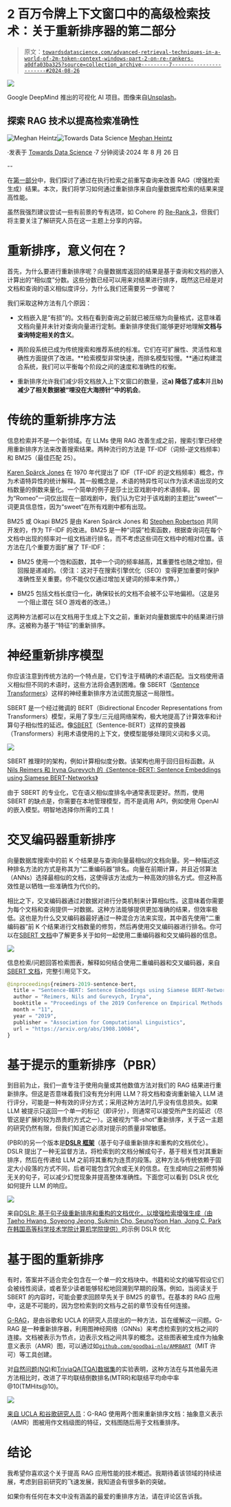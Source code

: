# 2 百万令牌上下文窗口中的高级检索技术：关于重新排序器的第二部分

> 原文：[`towardsdatascience.com/advanced-retrieval-techniques-in-a-world-of-2m-token-context-windows-part-2-on-re-rankers-a0dfa03ba325?source=collection_archive---------7-----------------------#2024-08-26`](https://towardsdatascience.com/advanced-retrieval-techniques-in-a-world-of-2m-token-context-windows-part-2-on-re-rankers-a0dfa03ba325?source=collection_archive---------7-----------------------#2024-08-26)

![](img/d563caf69cb0e3c037f66913efe18f14.png)

Google DeepMind 推出的可视化 AI 项目。图像来自[Unsplash](https://unsplash.com/photos/a-close-up-of-a-group-of-different-colored-objects-_aU_AxlS04E)。

## 探索 RAG 技术以提高检索准确性

[](https://medium.com/@meghanheintz?source=post_page---byline--a0dfa03ba325--------------------------------)![Meghan Heintz](https://medium.com/@meghanheintz?source=post_page---byline--a0dfa03ba325--------------------------------)[](https://towardsdatascience.com/?source=post_page---byline--a0dfa03ba325--------------------------------)![Towards Data Science](https://towardsdatascience.com/?source=post_page---byline--a0dfa03ba325--------------------------------) [Meghan Heintz](https://medium.com/@meghanheintz?source=post_page---byline--a0dfa03ba325--------------------------------)

·发表于 [Towards Data Science](https://towardsdatascience.com/?source=post_page---byline--a0dfa03ba325--------------------------------) ·7 分钟阅读·2024 年 8 月 26 日

--

在[第一部分](https://medium.com/p/2edc0266aabe)中，我们探讨了通过在执行检索之前重写查询来改善 RAG（增强检索生成）结果。本次，我们将学习如何通过重新排序来自向量数据库检索的结果来提高性能。

虽然我强烈建议尝试一些有前景的专有选项，如 Cohere 的 [Re-Rank 3](https://cohere.com/blog/rerank-3)，但我们将主要关注了解研究人员在这一主题上分享的内容。

# 重新排序，意义何在？

首先，为什么要进行重新排序呢？向量数据库返回的结果是基于查询和文档的嵌入计算出的“相似度”分数。这些分数已经可以用来对结果进行排序，既然这已经是对文档和查询的语义相似度评分，为什么我们还需要另一步骤呢？

我们采取这种方法有几个原因：

+   文档嵌入是“有损”的。文档在看到查询之前就已被压缩为向量格式，这意味着文档向量并未针对查询向量进行定制。重新排序使我们能够更好地理解**文档与查询特定相关的含义**。

+   两阶段系统已成为传统搜索和推荐系统的标准。它们在可扩展性、灵活性和准确性方面提供了改进。**检索模型非常快速，而排名模型较慢。**通过构建混合系统，我们可以平衡每个阶段之间的速度和准确性的权衡。

+   重新排序允许我们减少将文档放入上下文窗口的数量，这**a) 降低了成本**并且**b) 减少了相关数据被“埋没在大海捞针”中的机会**。

# 传统的重新排序方法

信息检索并不是一个新领域。在 LLMs 使用 RAG 改善生成之前，搜索引擎已经使用重新排序方法来改善搜索结果。两种流行的方法是 TF-IDF（词频-逆文档频率）和 BM25（最佳匹配 25）。

[Karen Spärck Jones](https://en.wikipedia.org/wiki/Karen_Sp%C3%A4rck_Jones) 在 1970 年代提出了 IDF（TF-IDF 的逆文档频率）概念，作为术语特异性的统计解释。其一般概念是，术语的特异性可以作为该术语出现的文档数量的倒数来量化。一个简单的例子是莎士比亚戏剧中的术语频率。因为“Romeo”一词仅出现在一部戏剧中，我们认为它对于该戏剧的主题比“sweet”一词更具信息性，因为“sweet”在所有戏剧中都有出现。

BM25 或 Okapi BM25 是由 Karen Spärck Jones 和 [Stephen Robertson](https://en.wikipedia.org/wiki/Stephen_Robertson_(computer_scientist)) 共同开发的，作为 TF-IDF 的改进。BM25 是一种“词袋”检索函数，根据查询词在每个文档中出现的频率对一组文档进行排名，而不考虑这些词在文档中的相对位置。该方法在几个重要方面扩展了 TF-IDF：

+   BM25 使用一个饱和函数，其中一个词的频率越高，其重要性也随之增加，但回报是递减的。（旁注：这对于在搜索引擎优化（SEO）变得更加重要时保护准确性至关重要。你不能仅仅通过增加关键词的频率来作弊。）

+   BM25 包括文档长度归一化，确保较长的文档不会被不公平地偏袒。（这是另一个阻止潜在 SEO 游戏者的改进。）

这两种方法都可以在文档用于生成上下文之前，重新对向量数据库中的结果进行排序。这被称为基于“特征”的重新排序。

# 神经重新排序模型

你应该注意到传统方法的一个特点是，它们专注于精确的术语匹配。当文档使用语义相似但不同的术语时，这些方法将会遇到困难。像 SBERT（[Sentence Transformers](https://arxiv.org/pdf/1908.10084)）这样的神经重新排序方法试图克服这一局限性。

SBERT 是一个经过微调的 BERT（Bidirectional Encoder Representations from Transformers）模型，采用了孪生/三元组网络架构，极大地提高了计算效率和计算句子相似性的延迟。像[SBERT](https://arxiv.org/pdf/1908.10084)（Sentence-BERT）这样的变换器（Transformers）利用术语使用的上下文，使模型能够处理同义词和多义词。

![](img/d654e0e6d8d456ab557a95ef07dc4080.png)

SBERT 推理时的架构，例如计算相似度分数。该架构也用于回归目标函数。从[Nils Reimers 和 Iryna Gurevych 的《Sentence-BERT: Sentence Embeddings using Siamese BERT-Networks》](https://arxiv.org/pdf/1908.10084)

由于 SBERT 的专业化，它在语义相似度排名中通常表现更好。然而，使用 SBERT 的缺点是，你需要在本地管理模型，而不是调用 API，例如使用 OpenAI 的嵌入模型。明智地选择你所需的工具！

# 交叉编码器重新排序

向量数据库搜索中的前 K 个结果是与查询向量最相似的文档向量。另一种描述这种排名方法的方式是称其为“二重编码器”排名。向量在前期计算，并且近邻算法（ANNs）选择最相似的文档，这使得该方法成为一种高效的排名方式。但这种高效性是以牺牲一些准确性为代价的。

相比之下，交叉编码器通过对数据对进行分类机制来计算相似性。这意味着你需要为每个文档和查询提供一对数据。这种方法能够提供更加准确的结果，但效率极低。这也是为什么交叉编码器最好通过一种混合方法来实现，其中首先使用“二重编码器”前 K 个结果进行文档数量的修剪，然后再使用交叉编码器进行排名。你可以在[SBERT 文档](https://www.sbert.net/examples/applications/retrieve_rerank/README.html)中了解更多关于如何一起使用二重编码器和交叉编码器的信息。

![](img/e87d3746696f5d9c5fd2179ff3fb8756.png)

信息检索/问题回答检索图表，解释如何结合使用二重编码器和交叉编码器，来自[SBERT 文档](https://www.sbert.net/examples/applications/retrieve_rerank/README.html)，完整引用见下文。

```py
@inproceedings{reimers-2019-sentence-bert,
  title = "Sentence-BERT: Sentence Embeddings using Siamese BERT-Networks",
  author = "Reimers, Nils and Gurevych, Iryna",
  booktitle = "Proceedings of the 2019 Conference on Empirical Methods in Natural Language Processing",
  month = "11",
  year = "2019",
  publisher = "Association for Computational Linguistics",
  url = "https://arxiv.org/abs/1908.10084",
}
```

# 基于提示的重新排序（PBR）

到目前为止，我们一直专注于使用向量或其他数值方法对我们的 RAG 结果进行重新排序。但这是否意味着我们没有充分利用 LLM？将文档和查询重新输入 LLM 进行评分，可能是一种有效的评分方式；采用这种方法时几乎没有信息损失。如果 LLM 被提示只返回一个单一的标记（即评分），则通常可以接受所产生的延迟（尽管这是扩展的较为昂贵的方式之一）。这被视为“零-shot”重新排序，关于这一主题的研究仍然有限，但我们知道它必须对提示的质量非常敏感。

(PBR)的另一个版本是[**DSLR 框架**](https://ar5iv.labs.arxiv.org/html/2407.03627v4)（基于句子级重新排序和重构的文档优化）。DSLR 提出了一种无监督方法，将检索到的文档分解成句子，基于相关性对其重新排序，然后在传递给 LLM 之前将其重构为连贯的段落。这种方法与传统依赖于固定大小段落的方式不同，后者可能包含冗余或无关的信息。在生成响应之前修剪掉无关的句子，可以减少幻觉现象并提高整体准确性。下面您可以看到 DSLR 优化如何提升 LLM 的响应。

![](img/f1b8b5cb97f9535858ebec79376c3e32.png)

来自[DSLR: 基于句子级重新排序和重构的文档优化，以增强检索增强生成（由 Taeho Hwang, Soyeong Jeong, Sukmin Cho, SeungYoon Han, Jong C. Park 在韩国高等科学技术学院计算机学院提供）](https://ar5iv.labs.arxiv.org/html/2407.03627v4)的示例 DSLR 优化

# 基于图的重新排序

有时，答案并不适合完全包含在一个单一的文档块中。书籍和论文的编写假设它们会被线性阅读，或者至少读者能够轻松地回溯到早期的段落。例如，当阅读关于 SBERT 的内容时，可能会要求回顾早先关于 BM25 的章节。在基本的 RAG 应用中，这是不可能的，因为您检索到的文档与之前的章节没有任何连接。

[G-RAG](https://arxiv.org/pdf/2405.18414)，是由谷歌和 UCLA 的研究人员提出的一种方法，旨在缓解这一问题。G-RAG 是一种重新排序器，利用图神经网络（GNNs）来考虑检索到的文档之间的连接。文档被表示为节点，边表示文档之间共享的概念。这些图表被生成作为抽象意义表示（AMR）图，可以通过如[`github.com/goodbai-nlp/AMRBART`](https://github.com/goodbai-nlp/AMRBART)（MIT 许可）等工具创建。

对[自然问题(NQ)](https://aclanthology.org/Q19-1026/)和[TriviaQA(TQA)数据集](https://paperswithcode.com/dataset/triviaqa)的实验表明，这种方法在与其他最先进方法相比时，改进了平均联结倒数排名(MTRR)和联结平均命中率@10(TMHits@10)。

![](img/1e26c1544a15d9add1ba755fd03236a3.png)

[来自 UCLA 和谷歌研究人员](https://arxiv.org/pdf/2405.18414)：G-RAG 使用两个图来重新排序文档：抽象意义表示（AMR）图被用作文档级图的特征，文档图随后用于文档重排序。

# 结论

我希望你喜欢这个关于提高 RAG 应用性能的技术概述。我期待着该领域的持续进展，考虑到目前研究的飞速发展，我知道会有很多新的突破。

如果你有任何在本文中没有涵盖的最爱的重排序方法，请在评论区告诉我。

